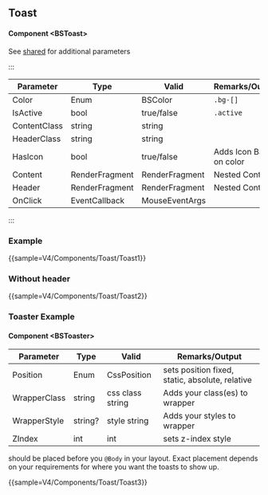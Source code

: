 ﻿## Toast

#### Component \<BSToast\>
See [shared](layout/shared) for additional parameters    

:::

| Parameter    | Type           | Valid          | Remarks/Output                         | 
|--------------|----------------|----------------|----------------------------------------|
| Color        | Enum           | BSColor        | `.bg-[]`                               | {.table-striped .p-2}
| IsActive     | bool           | true/false     | `.active`                              |
| ContentClass | string         | string         |                                        |
| HeaderClass  | string         | string         |                                        |
| HasIcon      | bool           | true/false     | Adds Icon Based on color               |
| Content      | RenderFragment | RenderFragment | Nested Content                         |
| Header       | RenderFragment | RenderFragment | Nested Content                         |
| OnClick      | EventCallback  | MouseEventArgs |                                        |

:::

### Example

{{sample=V4/Components/Toast/Toast1}}

### Without header
{{sample=V4/Components/Toast/Toast2}}


### Toaster Example
#### Component \<BSToaster\>
| Parameter    | Type    | Valid            | Remarks/Output                                  | 
|--------------|---------|------------------|-------------------------------------------------|
| Position     | Enum    | CssPosition      | sets position fixed, static, absolute, relative | {.table-striped .p-2}
| WrapperClass | string  | css class string | Adds your class(es) to wrapper                  | 
| WrapperStyle | string? | style string     | Adds your styles to wrapper                     |
| ZIndex       | int     | int              | sets z-index style                              |

<BSToaster/> should be placed before you `@Body` in your layout. Exact placement depends on your requirements for where you want the toasts to show up. 

{{sample=V4/Components/Toast/Toast3}}
